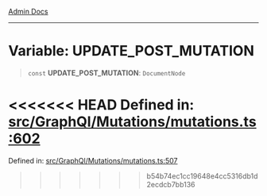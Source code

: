 [Admin Docs](/)

***

# Variable: UPDATE\_POST\_MUTATION

> `const` **UPDATE\_POST\_MUTATION**: `DocumentNode`

<<<<<<< HEAD
Defined in: [src/GraphQl/Mutations/mutations.ts:602](https://github.com/PalisadoesFoundation/talawa-admin/blob/main/src/GraphQl/Mutations/mutations.ts#L602)
=======
Defined in: [src/GraphQl/Mutations/mutations.ts:507](https://github.com/PalisadoesFoundation/talawa-admin/blob/main/src/GraphQl/Mutations/mutations.ts#L507)
>>>>>>> b54b74ec1cc19648e4cc5316db1d2ecdcb7bb136
